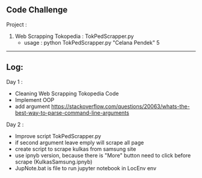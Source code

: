 Code Challenge
---------------------------------
Project : 
1. Web Scrapping Tokopedia : TokPedScrapper.py
   - usage : 
     python TokPedScrapper.py "Celana Pendek" 5

----------------------------------
Log:
----------------------------------
Day 1 :
- Cleaning Web Scrapping Tokopedia Code
- Implement OOP
- add argument
    https://stackoverflow.com/questions/20063/whats-the-best-way-to-parse-command-line-arguments

Day 2 :
- Improve script TokPedScrapper.py
- if second argument leave emply will scrape all page
- create script to scrape kulkas from samsung site
- use ipnyb version, because there is "More" button need to click before scrape (KulkasSamsung.ipnyb)
- JupNote.bat is file to run jupyter notebook in LocEnv env
